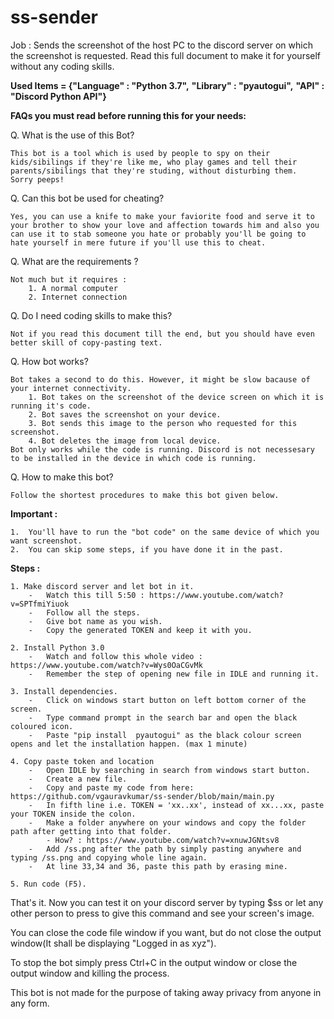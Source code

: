 # ss-sender
Job : Sends the screenshot of the host PC to the discord server on which the screenshot is requested.
Read this full document to make it for yourself without any coding skills.

**Used Items = {"Language" : "Python 3.7",**
**"Library" : "pyautogui",**
**"API" : "Discord Python API"}**



**FAQs you must read before running this for your needs:**

Q.	What is the use of this Bot?

	This bot is a tool which is used by people to spy on their kids/sibilings if they're like me, who play games and tell their parents/sibilings that they're studing, without disturbing them.
	Sorry peeps!

Q.	Can this bot be used for cheating?
	
	Yes, you can use a knife to make your faviorite food and serve it to your brother to show your love and affection towards him and also you can use it to stab someone you hate or probably you'll be going to hate yourself in mere future if you'll use this to cheat.

Q.	What are the requirements ?
	
	Not much but it requires :
		1. A normal computer
		2. Internet connection

Q.	Do I need coding skills to make this?
	
	Not if you read this document till the end, but you should have even better skill of copy-pasting text.

Q.	How bot works?

	Bot takes a second to do this. However, it might be slow bacause of your internet connectivity.
		1. Bot takes on the screenshot of the device screen on which it is running it's code.
		2. Bot saves the screenshot on your device.
		3. Bot sends this image to the person who requested for this screenshot.
		4. Bot deletes the image from local device.
	Bot only works while the code is running. Discord is not necessesary to be installed in the device in which code is running.

Q. How to make this bot?

	Follow the shortest procedures to make this bot given below.

**Important :**

	1.	You'll have to run the "bot code" on the same device of which you want screenshot.
	2.	You can skip some steps, if you have done it in the past.


**Steps :**

	1. Make discord server and let bot in it.
		-	Watch this till 5:50 : https://www.youtube.com/watch?v=SPTfmiYiuok
		-	Follow all the steps.
		-	Give bot name as you wish.
		-	Copy the generated TOKEN and keep it with you.
		
	2. Install Python 3.0
		-	Watch and follow this whole video : https://www.youtube.com/watch?v=Wys0OaCGvMk
		-	Remember the step of opening new file in IDLE and running it.
		
	3. Install dependencies.
		-	Click on windows start button on left bottom corner of the screen.
		-	Type command prompt in the search bar and open the black coloured icon.
		-	Paste "pip install 	pyautogui" as the black colour screen opens and let the installation happen. (max 1 minute)
		
	4. Copy paste token and location
		-	Open IDLE by searching in search from windows start button.
		-	Create a new file.
		-	Copy and paste my code from here: https://github.com/vgauravkumar/ss-sender/blob/main/main.py
		-	In fifth line i.e. TOKEN = 'xx..xx', instead of xx...xx, paste your TOKEN inside the colon.
		-	Make a folder anywhere on your windows and copy the folder path after getting into that folder.
			- How? : https://www.youtube.com/watch?v=xnuwJGNtsv8
		-	Add /ss.png after the path by simply pasting anywhere and typing /ss.png and copying whole line again.
		-	At line 33,34 and 36, paste this path by erasing mine.
		
	5. Run code (F5).

That's it. Now you can test it on your discord server by typing $ss or let any other person to press to give this command and see your screen's image.

You can close the code file window if you want, but do not close the output window(It shall be displaying "Logged in as xyz").

To stop the bot simply press Ctrl+C in the output window or close the output window and killing the process.

This bot is not made for the purpose of taking away privacy from anyone in any form.

